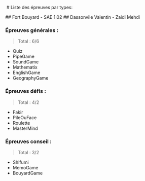  # Liste des épreuves par types:

## Fort Bouyard - SAE 1.02
## Dassonvile Valentin - Zaidi Mehdi

### Épreuves générales :
>Total : 6/6
* Quiz
* PipeGame
* SoundGame
* Mathematix
* EnglishGame
* GeographyGame

### Épreuves défis :
>Total : 4/2 
* Fakir
* PileOuFace
* Roulette
* MasterMind

### Épreuves conseil :
>Total : 3/2 
* Shifumi
* MemoGame
* BouyardGame

